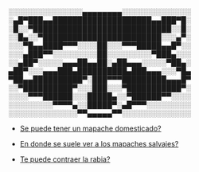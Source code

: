 ░░░░░░░░░░░░░░░▄▄▄▄▄▄▄▄░░░░░░░░░░░░░░
░▄█▀███▄▄████████████████████▄▄███▀█░
░█░░▀████████████████████████████░░█░
░░█▄░░▀████████████████████████░░░▄▀░
░░░▀█▄▄████▀▀▀░░░░██░░░▀▀▀█████▄▄█▀░░
░░░▄███▀▀░░░░░░░░░██░░░░░░░░░▀███▄░░░
░░▄██▀░░░░░▄▄▄██▄▄██░▄██▄▄▄░░░░░▀██▄░
▄██▀░░░▄▄▄███▄██████████▄███▄▄▄░░░▀█▄
▀██▄▄██████████▀░███▀▀▀█████████▄▄▄█▀
░░▀██████████▀░░░███░░░▀███████████▀░
░░░░▀▀▀██████░░░█████▄░░▀██████▀▀░░░░
░░░░░░░░░▀▀▀▀▄░░█████▀░▄█▀▀▀░░░░░░░░░
░░░░░░░░░░░░░░▀▀▄▄▄▄▄▀▀░░░░░░░░░░░░░░ 

* [Se puede tener un mapache domesticado?](rde/README.md)

* [En donde se suele ver a los mapaches salvajes?](src/README.md)

* [Te puede contraer la rabia?](lnd/README.md)


